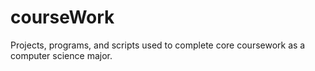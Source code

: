 # courseWork
Projects, programs, and scripts used to complete core coursework as a computer science major.
